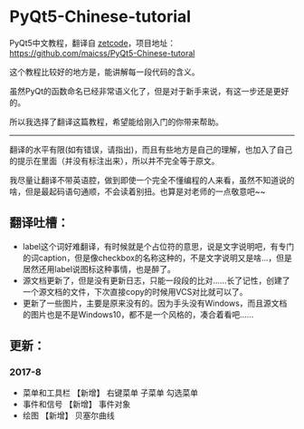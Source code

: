# PyQt5-Chinese-tutorial
PyQt5中文教程，翻译自 [zetcode](http://zetcode.com/gui/pyqt5/)，项目地址：https://github.com/maicss/PyQt5-Chinese-tutoral

这个教程比较好的地方是，能讲解每一段代码的含义。

虽然PyQt的函数命名已经非常语义化了，但是对于新手来说，有这一步还是更好的。

所以我选择了翻译这篇教程，希望能给刚入门的你带来帮助。

---

翻译的水平有限(如有错误，请指出)，而且有些地方是自己的理解，也加入了自己的提示在里面（并没有标注出来），所以并不完全等于原文。

我尽量让翻译不带英语腔，做到即使一个完全不懂编程的人来看，虽然不知道说的啥，但是最起码语句通顺，不会读着别扭。也算是对老师的一点敬意吧~~


## 翻译吐槽：

- label这个词好难翻译，有时候就是个占位符的意思，说是文字说明吧，有专门的词caption，但是像checkbox的名称这种的，不是文字说明又是啥...，但是居然还用label说图标这种事情，也是醉了。
- 源文档更新了，但是没有更新日志，只能一段段的比对……长了记性，创建了一个源文档的文件，下次直接copy的时候用VCS对比就可以了。
- 更新了一些图片，主要是原来没有的。因为手头没有Windows，而且源文档的图片也是不是Windows10，都不是一个风格的，凑合着看吧……

## 更新：

### 2017-8

- 菜单和工具栏 【新增】 右键菜单 子菜单 勾选菜单
- 事件和信号 【新增】 事件对象
- 绘图 【新增】 贝塞尔曲线

